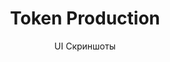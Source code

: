 ---
layout: embed
permalink: apps/mint/architectures/token-production/ui-screens
lang: ru
page_id: apps-mint-architectures-token-production-screens

title: Token Production
subtitle: UI Скриншоты
backUrl: /ru/apps/mint/architectures/token-production
---